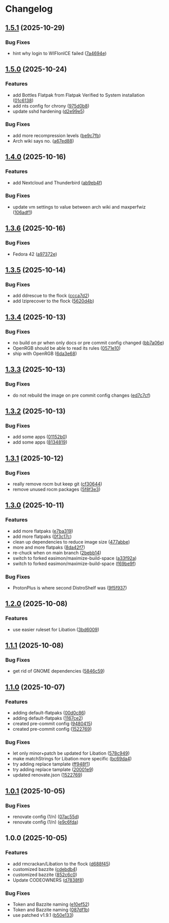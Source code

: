 # Changelog

## [1.5.1](https://github.com/OmegaSquad82/bazzite-custom/compare/v1.5.0...v1.5.1) (2025-10-29)


### Bug Fixes

* hint why login to WIFIonICE failed ([7a4694e](https://github.com/OmegaSquad82/bazzite-custom/commit/7a4694e83f5899b40d775033f3ffd45fa477845c))

## [1.5.0](https://github.com/OmegaSquad82/bazzite-custom/compare/v1.4.0...v1.5.0) (2025-10-24)


### Features

* add Bottles Flatpak from Flatpak Verified to System installation ([01c6138](https://github.com/OmegaSquad82/bazzite-custom/commit/01c613853ad730a83e4ab097d609ecbcdb06e844))
* add nts config for chrony ([975d0b8](https://github.com/OmegaSquad82/bazzite-custom/commit/975d0b8a7102d23ec63c2545a14804deec22eda2))
* update sshd hardening ([d2e99e5](https://github.com/OmegaSquad82/bazzite-custom/commit/d2e99e524929720de45b8a688a661cb0ebb4c699))


### Bug Fixes

* add more recompression levels ([be9c7fb](https://github.com/OmegaSquad82/bazzite-custom/commit/be9c7fb0df58576cabe88fe6dc1ed815e6710f7a))
* Arch wiki says no. ([a67ed88](https://github.com/OmegaSquad82/bazzite-custom/commit/a67ed886c337bd523b8e980773ee6aab97af4600))

## [1.4.0](https://github.com/OmegaSquad82/bazzite-custom/compare/v1.3.6...v1.4.0) (2025-10-16)


### Features

* add Nextcloud and Thunderbird ([ab9eb4f](https://github.com/OmegaSquad82/bazzite-custom/commit/ab9eb4ff82e6b268be6aa55a3476df8241ca29c4))


### Bug Fixes

* update vm settings to value between arch wiki and maxperfwiz ([106adf1](https://github.com/OmegaSquad82/bazzite-custom/commit/106adf1eab2977a8535de3b4a009eb5c116677b5))

## [1.3.6](https://github.com/OmegaSquad82/bazzite-custom/compare/v1.3.5...v1.3.6) (2025-10-16)


### Bug Fixes

* Fedora 42 ([a97372e](https://github.com/OmegaSquad82/bazzite-custom/commit/a97372e959330930c2016533d24338fd5d881ca3))

## [1.3.5](https://github.com/OmegaSquad82/bazzite-custom/compare/v1.3.4...v1.3.5) (2025-10-14)


### Bug Fixes

* add ddrescue to the flock ([ccca7d2](https://github.com/OmegaSquad82/bazzite-custom/commit/ccca7d29084da4089ee64d1b0c3921318e1c08b7))
* add lziprecover to the flock ([5620d4b](https://github.com/OmegaSquad82/bazzite-custom/commit/5620d4bae2af3ba4d4f5ca5f20b8f08e87813305))

## [1.3.4](https://github.com/OmegaSquad82/bazzite-custom/compare/v1.3.3...v1.3.4) (2025-10-13)


### Bug Fixes

* no build on pr when only docs or pre commit config changed ([bb7a06e](https://github.com/OmegaSquad82/bazzite-custom/commit/bb7a06e6ecf37f8eaf241dd3f40057cd1702b850))
* OpenRGB should be able to read its rules ([0571e10](https://github.com/OmegaSquad82/bazzite-custom/commit/0571e10c9c679de05b62fd5861f759b2d6b06696))
* ship with OpenRGB ([6da3e68](https://github.com/OmegaSquad82/bazzite-custom/commit/6da3e680ab9467d426fe35ac94e7348dd63edd74))

## [1.3.3](https://github.com/OmegaSquad82/bazzite-custom/compare/v1.3.2...v1.3.3) (2025-10-13)


### Bug Fixes

* do not rebuild the image on pre commit config changes ([ed7c7cf](https://github.com/OmegaSquad82/bazzite-custom/commit/ed7c7cf50688758f6ffe79fbecd5e68c39dced1e))

## [1.3.2](https://github.com/OmegaSquad82/bazzite-custom/compare/v1.3.1...v1.3.2) (2025-10-13)


### Bug Fixes

* add some apps ([01152b0](https://github.com/OmegaSquad82/bazzite-custom/commit/01152b0dcc498dd8a3fc2b8433b85519ec621009))
* add some apps ([8134819](https://github.com/OmegaSquad82/bazzite-custom/commit/813481978223015efe76f0cc233a527c0adb81cc))

## [1.3.1](https://github.com/OmegaSquad82/bazzite-custom/compare/v1.3.0...v1.3.1) (2025-10-12)


### Bug Fixes

* really remove rocm but keep git ([cf30644](https://github.com/OmegaSquad82/bazzite-custom/commit/cf3064452efb4ccc2e0f78ee585c8717c8db6ac8))
* remove unused rocm packages ([5f8f3e3](https://github.com/OmegaSquad82/bazzite-custom/commit/5f8f3e3c4d268036b5eb0ac0410bba9d602ad06a))

## [1.3.0](https://github.com/OmegaSquad82/bazzite-custom/compare/v1.2.0...v1.3.0) (2025-10-11)


### Features

* add more flatpaks ([e7ba319](https://github.com/OmegaSquad82/bazzite-custom/commit/e7ba319807d8bca8012202afa001063da04a6bdb))
* add more flatpaks ([0f3c17c](https://github.com/OmegaSquad82/bazzite-custom/commit/0f3c17cbd4300d97a2aaa78a9d13aeba97279ccd))
* clean up dependencies to reduce image size ([477abbe](https://github.com/OmegaSquad82/bazzite-custom/commit/477abbe1ff5f58e571991711ee73e483452e00f8))
* more and more flatpaks ([8da42f7](https://github.com/OmegaSquad82/bazzite-custom/commit/8da42f76ae31f3aa0dcc1892fd3bdb921797a191))
* re-chuck when on main branch ([2bebb14](https://github.com/OmegaSquad82/bazzite-custom/commit/2bebb14f818ec94638cd7deddcbd96591c43a333))
* switch to forked easimon/maximize-build-space ([a33f92a](https://github.com/OmegaSquad82/bazzite-custom/commit/a33f92a67eea71df3974149476e9d91d68c1b89f))
* switch to forked easimon/maximize-build-space ([f69be9f](https://github.com/OmegaSquad82/bazzite-custom/commit/f69be9fabfe66f8e9f57331b8f8ab235c9424507))


### Bug Fixes

* ProtonPlus is where second DistroShelf was ([9f5f937](https://github.com/OmegaSquad82/bazzite-custom/commit/9f5f937d8bae26cecb245eb1e360ea8f0d36110f))

## [1.2.0](https://github.com/OmegaSquad82/custom-ublue-os/compare/v1.1.1...v1.2.0) (2025-10-08)


### Features

* use easier ruleset for Libation ([3bd6009](https://github.com/OmegaSquad82/custom-ublue-os/commit/3bd600913f674af7e16f5c4682c8c62dbb104067))

## [1.1.1](https://github.com/OmegaSquad82/custom-ublue-os/compare/v1.1.0...v1.1.1) (2025-10-08)


### Bug Fixes

* get rid of GNOME dependencies ([5846c59](https://github.com/OmegaSquad82/custom-ublue-os/commit/5846c59315b671d8e8073ac8f05cb0995be1d9a6))

## [1.1.0](https://github.com/OmegaSquad82/custom-ublue-os/compare/v1.0.1...v1.1.0) (2025-10-07)


### Features

* adding default-flatpaks ([00d0c86](https://github.com/OmegaSquad82/custom-ublue-os/commit/00d0c8652cf5f7e16bea9d25802c8c340c6f9dc7))
* adding default-flatpaks ([1167ce2](https://github.com/OmegaSquad82/custom-ublue-os/commit/1167ce232c80075da247ea48552a46cd76661a94))
* created pre-commit config ([9480415](https://github.com/OmegaSquad82/custom-ublue-os/commit/9480415862ed73be27144e1119fb969ffbc56334))
* created pre-commit config ([1522769](https://github.com/OmegaSquad82/custom-ublue-os/commit/15227692ce2172ba6fdb0df0996d3d85e82a3878))


### Bug Fixes

* let only minor+patch be updated for Libation ([578c949](https://github.com/OmegaSquad82/custom-ublue-os/commit/578c9499b3b3ae31d9115c769dc117c3d04ca760))
* make matchStrings for Libation more specific ([bc69da4](https://github.com/OmegaSquad82/custom-ublue-os/commit/bc69da44d577d94021a75ac00f4579be8725b5a8))
* try adding replace tamplate ([ff948f1](https://github.com/OmegaSquad82/custom-ublue-os/commit/ff948f1f81bb17bf020aa2a85e9cf0a177d18901))
* try adding replace tamplate ([20001e9](https://github.com/OmegaSquad82/custom-ublue-os/commit/20001e95d802b39deb902002d485c6abbeeaf16b))
* updated renovate.json ([1522769](https://github.com/OmegaSquad82/custom-ublue-os/commit/15227692ce2172ba6fdb0df0996d3d85e82a3878))

## [1.0.1](https://github.com/OmegaSquad82/custom-ublue-os/compare/v1.0.0...v1.0.1) (2025-10-05)


### Bug Fixes

* renovate config (1/n) ([07ac55d](https://github.com/OmegaSquad82/custom-ublue-os/commit/07ac55dd6e25a97263df75aae91b74673d4c4133))
* renovate config (1/n) ([e9c6fda](https://github.com/OmegaSquad82/custom-ublue-os/commit/e9c6fdacf0051db02ebbe48d11546084c2a13c6b))

## 1.0.0 (2025-10-05)


### Features

* add rmcrackan/Libation to the flock ([d688f45](https://github.com/OmegaSquad82/custom-ublue-os/commit/d688f454e4c0ca8ec71edf918461e61d70200acd))
* customized bazzite ([cdebdb4](https://github.com/OmegaSquad82/custom-ublue-os/commit/cdebdb44b80621450a318998836b2f469a55b41c))
* customized bazzite ([852c6c0](https://github.com/OmegaSquad82/custom-ublue-os/commit/852c6c0dd03bbeb44795e7dd2711c4d2d1bb4779))
* Update CODEOWNERS ([d7838f8](https://github.com/OmegaSquad82/custom-ublue-os/commit/d7838f8887d15ab3497a1fdad9ecd91bd35049bb))


### Bug Fixes

* Token and Bazzite naming ([e10ef52](https://github.com/OmegaSquad82/custom-ublue-os/commit/e10ef52518c26dbb56dd3b7086661f555a90f39c))
* Token and Bazzite naming ([087df1b](https://github.com/OmegaSquad82/custom-ublue-os/commit/087df1b09ce105edfc49e06f072319ebe0d7d47e))
* use patched v1.9.1 ([b50e133](https://github.com/OmegaSquad82/custom-ublue-os/commit/b50e13386f182a359e095ea011f9e2c8a3898f13))
